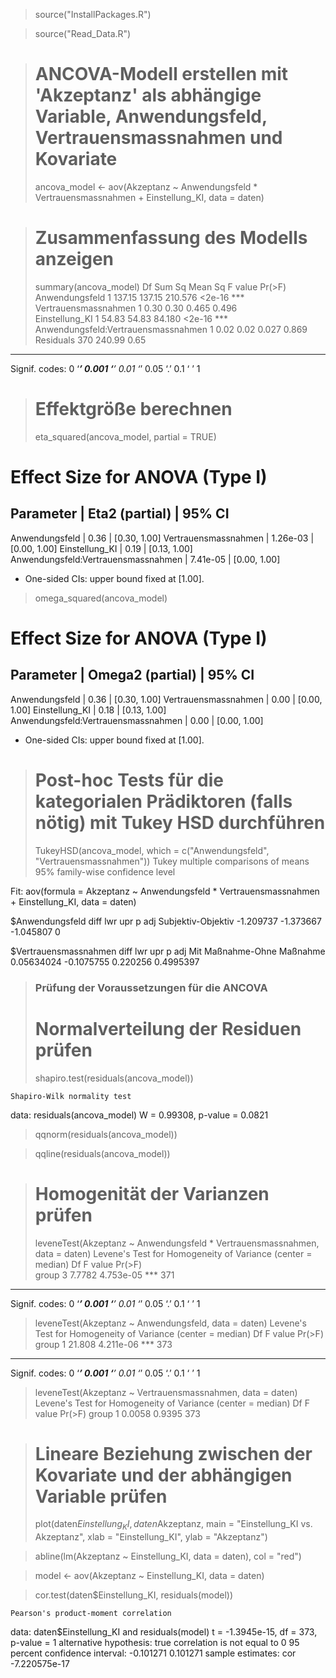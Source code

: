 
> source("InstallPackages.R")

> source("Read_Data.R")

> # ANCOVA-Modell erstellen mit 'Akzeptanz' als abhängige Variable, Anwendungsfeld, Vertrauensmassnahmen und Kovariate
> ancova_model <- aov(Akzeptanz ~ Anwendungsfeld * Vertrauensmassnahmen + Einstellung_KI, data = daten) 

> # Zusammenfassung des Modells anzeigen
> summary(ancova_model)
                                     Df Sum Sq Mean Sq F value Pr(>F)    
Anwendungsfeld                        1 137.15  137.15 210.576 <2e-16 ***
Vertrauensmassnahmen                  1   0.30    0.30   0.465  0.496    
Einstellung_KI                        1  54.83   54.83  84.180 <2e-16 ***
Anwendungsfeld:Vertrauensmassnahmen   1   0.02    0.02   0.027  0.869    
Residuals                           370 240.99    0.65                   
---
Signif. codes:  0 ‘***’ 0.001 ‘**’ 0.01 ‘*’ 0.05 ‘.’ 0.1 ‘ ’ 1

> # Effektgröße berechnen
> eta_squared(ancova_model, partial = TRUE)
# Effect Size for ANOVA (Type I)

Parameter                           | Eta2 (partial) |       95% CI
-------------------------------------------------------------------
Anwendungsfeld                      |           0.36 | [0.30, 1.00]
Vertrauensmassnahmen                |       1.26e-03 | [0.00, 1.00]
Einstellung_KI                      |           0.19 | [0.13, 1.00]
Anwendungsfeld:Vertrauensmassnahmen |       7.41e-05 | [0.00, 1.00]

- One-sided CIs: upper bound fixed at [1.00].
> omega_squared(ancova_model)
# Effect Size for ANOVA (Type I)

Parameter                           | Omega2 (partial) |       95% CI
---------------------------------------------------------------------
Anwendungsfeld                      |             0.36 | [0.30, 1.00]
Vertrauensmassnahmen                |             0.00 | [0.00, 1.00]
Einstellung_KI                      |             0.18 | [0.13, 1.00]
Anwendungsfeld:Vertrauensmassnahmen |             0.00 | [0.00, 1.00]

- One-sided CIs: upper bound fixed at [1.00].
> # Post-hoc Tests für die kategorialen Prädiktoren (falls nötig) mit Tukey HSD durchführen
> TukeyHSD(ancova_model, which = c("Anwendungsfeld", "Vertrauensmassnahmen"))
  Tukey multiple comparisons of means
    95% family-wise confidence level

Fit: aov(formula = Akzeptanz ~ Anwendungsfeld * Vertrauensmassnahmen + Einstellung_KI, data = daten)

$Anwendungsfeld
                        diff       lwr       upr p adj
Subjektiv-Objektiv -1.209737 -1.373667 -1.045807     0

$Vertrauensmassnahmen
                                 diff        lwr      upr     p adj
Mit Maßnahme-Ohne Maßnahme 0.05634024 -0.1075755 0.220256 0.4995397


> ### Prüfung der Voraussetzungen für die ANCOVA
> # Normalverteilung der Residuen prüfen
> shapiro.test(residuals(ancova_model))

	Shapiro-Wilk normality test

data:  residuals(ancova_model)
W = 0.99308, p-value = 0.0821


> qqnorm(residuals(ancova_model))

> qqline(residuals(ancova_model))

> # Homogenität der Varianzen prüfen
> leveneTest(Akzeptanz ~ Anwendungsfeld * Vertrauensmassnahmen, data = daten)
Levene's Test for Homogeneity of Variance (center = median)
       Df F value    Pr(>F)    
group   3  7.7782 4.753e-05 ***
      371                      
---
Signif. codes:  0 ‘***’ 0.001 ‘**’ 0.01 ‘*’ 0.05 ‘.’ 0.1 ‘ ’ 1

> leveneTest(Akzeptanz ~ Anwendungsfeld, data = daten)
Levene's Test for Homogeneity of Variance (center = median)
       Df F value    Pr(>F)    
group   1  21.808 4.211e-06 ***
      373                      
---
Signif. codes:  0 ‘***’ 0.001 ‘**’ 0.01 ‘*’ 0.05 ‘.’ 0.1 ‘ ’ 1

> leveneTest(Akzeptanz ~ Vertrauensmassnahmen, data = daten)
Levene's Test for Homogeneity of Variance (center = median)
       Df F value Pr(>F)
group   1  0.0058 0.9395
      373               

> # Lineare Beziehung zwischen der Kovariate und der abhängigen Variable prüfen
> plot(daten$Einstellung_KI, daten$Akzeptanz, main = "Einstellung_KI vs. Akzeptanz", xlab = "Einstellung_KI", ylab = "Akzeptanz")

> abline(lm(Akzeptanz ~ Einstellung_KI, data = daten), col = "red")

> model <- aov(Akzeptanz ~ Einstellung_KI, data = daten)

> cor.test(daten$Einstellung_KI, residuals(model))

	Pearson's product-moment correlation

data:  daten$Einstellung_KI and residuals(model)
t = -1.3945e-15, df = 373, p-value = 1
alternative hypothesis: true correlation is not equal to 0
95 percent confidence interval:
 -0.101271  0.101271
sample estimates:
          cor 
-7.220575e-17 

